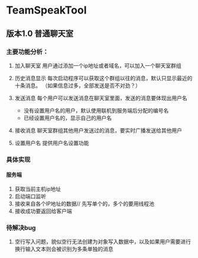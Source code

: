 # TeamSpeakTool

## 版本1.0 普通聊天室
### 主要功能分析：
1. 加入聊天室
用户通过添加一个ip地址或者域名，可以加入一个聊天室群组


2. 历史消息显示
每次启动程序可以获取这个群组以往的消息，默认只显示最近的十条消息。
（如果信息过多，全部发送是否不对劲？）


3. 发送消息
每个用户可以发送消息在聊天室里面，发送的消息要体现出用户名
   - 没有设置用户名的用户，默认使用联机到服务端后分配的编号名
   - 已经设置用户名的，显示自己的用户名


4. 接收消息
聊天室群组其他用户发送过的消息，要实时广播发送给其他用户


5. 设置用户名
提供用户名设置功能

### 具体实现
#### 服务端
1. 获取当前主机ip地址
2. 启动端口监听
3. 接收来自各个IP地址的数据// 先写单个的，多个的要用线程池
4. 接收成功要返回给客户端


### 待解决bug
1. 空行写入问题，貌似空行无法创建为对象写入数据中，以及如果用户需要进行换行输入文本则会被识别为多条单独的消息